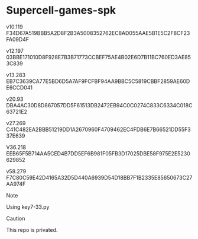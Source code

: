 # Supercell-games-spk

v10.119
F34D67A519BBB5A2D8F2B3A5008352762EC8AD055AAE5B1E5C2F8CF23FA09D4F

v12.197
03BBE171010D8F928E7B3B71773CCBEF75AE4B02E6D7B11BC760ED3AE853C839

v13.283
EB7C3639CA77E5BD6D5A7AF9FCFBF94AA9BBC5C5819CBBF2859AE60DE6CCD041

v20.93
DBA4AC30D8D867057DD5F61513DB2472EB94C0C0274C833C6334C018C63721E2

v27.269
C41C482EA2BBB51219DD1A2670960F4709462EC4FDB6E7B66521DD55F337E639

V36.218
EEB65F5B714AA5CED4B7DD5EF6B981F05FB3D17025DBE58F975E2E5230629852

v58.279
F7C80C59E42D4165A32D5D440A6939D54D18BB7F1B2335E85650673C27AA974F

> [!NOTE]
> Using key7-33.py

> [!CAUTION]
> This repo is privated.
